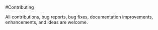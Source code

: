 #Contributing

All contributions, bug reports, bug fixes, documentation improvements, enhancements, and ideas are welcome.
